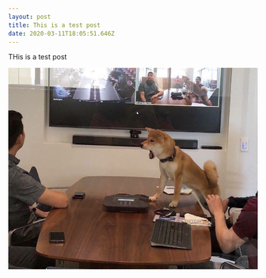 ```yaml
---
layout: post
title: This is a test post
date: 2020-03-11T18:05:51.646Z
---
```

THis is a test post

![](/images/uploads/lqe8zj9nmbk21.png)